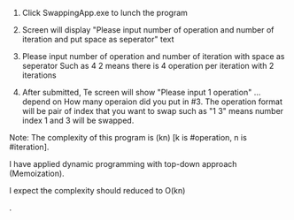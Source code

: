 1. Click SwappingApp.exe to lunch the program

2. Screen will display "Please input number of operation and number of iteration and put space as seperator" text

3. Please input number of operation and number of iteration with space as seperator
   Such as 4 2 means there is 4 operation per iteration with 2 iterations
   
4. After submitted, Te screen will show "Please input 1 operation" ... depend on How many operaion did you put in #3. The operation format will be pair of index that you want to swap such as "1 3" means number index 1 and 3 will be swapped.


   


Note: The complexity of this program is (kn) [k is #operation, n is #iteration].
        
 I have applied dynamic programming with top-down approach (Memoization).
	       
I expect the complexity should reduced to O(kn)

.